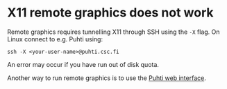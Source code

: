 # X11 remote graphics does not work

Remote graphics requires tunnelling X11 through SSH using the `-X` flag. On Linux connect to e.g. Puhti using:  

```
ssh -X <your-user-name>@puhti.csc.fi
```

An error may occur if you have run out of disk quota.

Another way to run remote graphics is to use the [Puhti web interface](../../computing/webinterface/).
